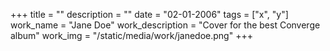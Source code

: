+++
title = ""
description = ""
date = "02-01-2006"
tags = ["x", "y"]
work_name = "Jane Doe"
work_description = "Cover for the best Converge album"
work_img = "/static/media/work/janedoe.png"
+++
